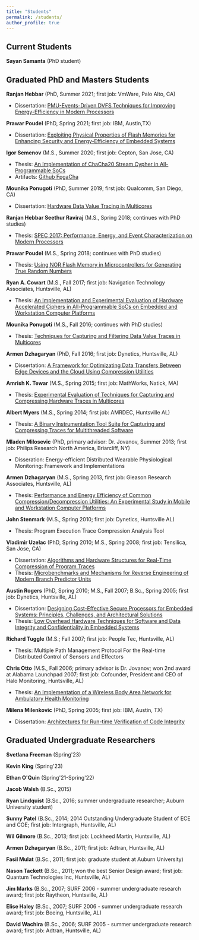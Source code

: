 ```yaml
---
title: "Students"
permalink: /students/
author_profile: true
---
```

## Current Students

**Sayan Samanta** (PhD student)


## Graduated PhD and Masters Students

**Ranjan Hebbar** (PhD, Summer 2021; first job: VmWare, Palo Alto, CA)

*   Dissertation: [PMU-Events-Driven DVFS Techniques for Improving Energy-Efficiency in Modern Processors](../publications/files/ranjan.hebbar.dissertation.pdf)

**Prawar Poudel** (PhD, Spring 2021; first job: IBM, Austin,TX)
*   Dissertation: [Exploiting Physical Properties of Flash Memories for Enhancing Security and Energy-Efficiency of Embedded Systems](../publications/files/prawar.poudel.dissertation.pdf)

**Igor Semenov** (M.S., Summer 2020; first job: Cepton, San Jose, CA)

*   Thesis: [An Implementation of ChaCha20 Stream Cypher in All-Programmable SoCs](../publications/files/igor.semenov.thesis.pdf)
*   Artifacts: [Github FpgaCha](https://github.com/Goshik92/FpgaCha)

**Mounika Ponugoti** (PhD, Summer 2019; first job: Qualcomm, San Diego, CA)

*   Dissertation: [Hardware Data Value Tracing in Multicores](../publications/files/mounika.ponugoti.dissertation.pdf)

**Ranjan Hebbar Seethur Raviraj** (M.S., Spring 2018; continues with PhD studies)

*   Thesis: [SPEC 2017: Performance, Energy, and Event Characterization on Modern Processors](../publications/files/ranjan.hebbar.thesis.pdf)

**Prawar Poudel** (M.S., Spring 2018; continues with PhD studies)

*   Thesis: [Using NOR Flash Memory in Microcontrollers for Generating True Random Numbers](../publications/files/prawar.poudel.thesis.pdf)

**Ryan A. Cowart** (M.S., Fall 2017; first job: Navigation Technology Associates, Huntsville, AL) 

*   Thesis: [An Implementation and Experimental Evaluation of Hardware Accelerated Ciphers in All-Programmable SoCs on Embedded and Workstation Computer Platforms](../publications/files/ryancowart_thesis.pdf)

**Mounika Ponugoti** (M.S., Fall 2016; continues with PhD studies)

*   Thesis: [Techniques for Capturing and Filtering Data Value Traces in Multicores](../publications/files/mounika.ponugoti.thesis.pdf)

**Armen Dzhagaryan** (PhD, Fall 2016; first job: Dynetics, Huntsville, AL)

*   Dissertation: [A Framework for Optimizating Data Transfers Between Edge Devices and the Cloud Using Compression Utilities](../publications/files/armen.dzhagaryan.dissertation.pdf) 

**Amrish K. Tewar** (M.S., Spring 2015; first job: MathWorks, Natick, MA)

*   Thesis: [Experimental Evaluation of Techniques for Capturing and Compressing Hardware Traces in Multicores](../publications/files/amrish.k.tewar.thesis.pdf)

**Albert Myers** (M.S., Spring 2014; first job: AMRDEC, Huntsville AL)

*   Thesis: [A Binary Instrumentation Tool Suite for Capturing and Compressing Traces for Multithreaded Software](../publications/files/MyersAlbert.thesis.pdf)

**Mladen Milosevic** (PhD, primary advisor: Dr. Jovanov, Summer 2013; first job: Philips Research North America, Briarcliff, NY)

*   Disseration: Energy-efficient Distributed Wearable Physiological Monitoring: Framework and Implementations

**Armen Dzhagaryan** (M.S., Spring 2013, first job: Gleason Research Associates, Huntsville, AL)

*   Thesis: [Performance and Energy Efficiency of Common Compression/Decompression Utilities: An Experimental Study in Mobile and Workstation Computer Platforms](../publications/files/armend.thesis.pdf)

**John Stenmark** (M.S., Spring 2010; first job: Dynetics, Huntsville AL)

*   Thesis: Program Execution Trace Compression Analysis Tool

**Vladimir Uzelac** (PhD, Spring 2010; M.S., Spring 2008; first job: Tensilica, San Jose, CA)

*   Dissertation: [Algorithms and Hardware Structures for Real-Time Compression of Program Traces](../publications/files/VladimirUzelac.dissertation.pdf)
*   Thesis: [Microbenchmarks and Mechanisms for Reverse Engineering of Modern Branch Predictor Units](../publications/files/VladimirUzelac.thesis.pdf)

**Austin Rogers** (PhD, Spring 2010; M.S., Fall 2007; B.Sc., Spring 2005; first job: Dynetics, Huntsville, AL)

*   Dissertation: [Designing Cost-Effective Secure Processors for Embedded Systems: Principles, Challenges, and Architectural Solutions](../publications/files/AustinRogers.dissertation.pdf)
*   Thesis: [Low Overhead Hardware Techniques for Software and Data Integrity and Confidentiality in Embedded Systems](../publications/files/AustinRogers.thesis.pdf)

**Richard Tuggle** (M.S.; Fall 2007; first job: People Tec, Huntsville, AL)

*   Thesis: Multiple Path Management Protocol For the Real-time Distributed Control of Sensors and Effectors

**Chris Otto** (M.S., Fall 2006; primary advisor is Dr. Jovanov; won 2nd award at Alabama Launchpad 2007; first job: Cofounder, President and CEO of Halo Monitoring, Huntsville, AL)

*   Thesis: [An Implementation of a Wireless Body Area Network for Ambulatory Health Monitoring](../publications/files/ChrisOtto.thesis.pdf)

**Milena Milenkovic** (PhD, Spring 2005; first job: IBM, Austin, TX)

*   Dissertation: [Architectures for Run-time Verification of Code Integrity](../publications/files/mm_dissertation.pdf)

## Graduated Undergraduate Researchers

**Svetlana Freeman** (Spring'23)

**Kevin King** (Spring'23)

**Ethan O'Quin** (Spring'21-Spring'22) 

**Jacob Walsh** (B.Sc., 2015)

**Ryan Lindquist** (B.Sc., 2016; summer undergraduate researcher; Auburn University student)

**Sunny Patel** (B.Sc., 2014; 2014 Outstanding Undergraduate Student of ECE and COE; first job: Intergraph, Huntsville, AL)

**Wil Gilmore** (B.Sc., 2013; first job: Lockheed Martin, Huntsville, AL)

**Armen Dzhagaryan** (B.Sc., 2011; first job: Adtran, Huntsville, AL)

**Fasil Mulat** (B.Sc., 2011; first job: graduate student at Auburn University)

**Nason Tackett** (B.Sc., 2011; won the best Senior Design award; first job: Quantum Technologies Inc, Huntsville, AL)

**Jim Marks** (B.Sc., 2007; SURF 2006 - summer undergraduate research award; first job: Raytheon, Huntsville, AL)

**Elise Haley** (B.Sc., 2007; SURF 2006 - summer undergraduate research award; first job: Boeing, Huntsville, AL)

**David Wachira** (B.Sc., 2006; SURF 2005 - summer undergraduate research award; first job: Adtran, Huntsville, AL)
